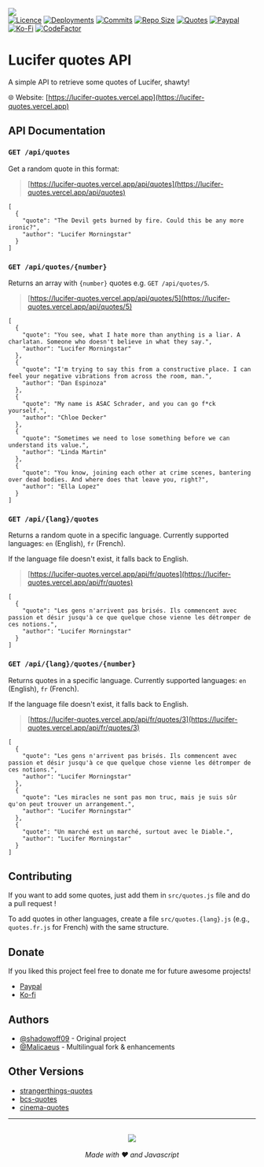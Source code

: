 ![](src/public/images/banner.png)</br>
[![Licence](https://img.shields.io/github/license/shadowoff09/lucifer-quotes)](https://github.com/shadowoff09/lucifer-quotes/blob/main/LICENSE)
[![Deployments](https://img.shields.io/github/deployments/shadowoff09/lucifer-quotes/Production?logo=vercel)](https://github.com/shadowoff09/lucifer-quotes)
[![Commits](https://img.shields.io/github/last-commit/shadowoff09/lucifer-quotes)](https://github.com/shadowoff09/lucifer-quotes/commits/main)
[![Repo Size](https://img.shields.io/github/repo-size/shadowoff09/lucifer-quotes)](https://github.com/shadowoff09/lucifer-quotes)
[![Quotes](https://img.shields.io/badge/quotes-80-blue)](https://github.com/shadowoff09/lucifer-quotes/blob/main/quotes.js)
[![Paypal](https://img.shields.io/badge/Paypal-Donate-blue)](https://paypal.me/diogogaspar123)
[![Ko-Fi](https://img.shields.io/badge/Ko--Fi-Donate-ff69b4)](https://ko-fi.com/shadowoff09)
[![CodeFactor](https://www.codefactor.io/repository/github/shadowoff09/lucifer-quotes/badge)](https://www.codefactor.io/repository/github/shadowoff09/lucifer-quotes)

# Lucifer quotes API

A simple API to retrieve some quotes of Lucifer, shawty!

:globe_with_meridians: Website: [https://lucifer-quotes.vercel.app](https://lucifer-quotes.vercel.app)

## API Documentation

### `GET /api/quotes`

Get a random quote in this format:

> [https://lucifer-quotes.vercel.app/api/quotes](https://lucifer-quotes.vercel.app/api/quotes)

	[
	  {
	    "quote": "The Devil gets burned by fire. Could this be any more ironic?",
	    "author": "Lucifer Morningstar"
	  }
	]


### `GET /api/quotes/{number}`

Returns an array with `{number}` quotes e.g. `GET /api/quotes/5`.

> [https://lucifer-quotes.vercel.app/api/quotes/5](https://lucifer-quotes.vercel.app/api/quotes/5)

	[
	  {
	    "quote": "You see, what I hate more than anything is a liar. A charlatan. Someone who doesn't believe in what they say.",
	    "author": "Lucifer Morningstar"
	  },
	  {
	    "quote": "I'm trying to say this from a constructive place. I can feel your negative vibrations from across the room, man.",
	    "author": "Dan Espinoza"
	  },
	  {
	    "quote": "My name is ASAC Schrader, and you can go f*ck yourself.",
	    "author": "Chloe Decker"
	  },
	  {
	    "quote": "Sometimes we need to lose something before we can understand its value.",
	    "author": "Linda Martin"
	  },
	  {
	    "quote": "You know, joining each other at crime scenes, bantering over dead bodies. And where does that leave you, right?",
	    "author": "Ella Lopez"
	  }
	]


### `GET /api/{lang}/quotes`

Returns a random quote in a specific language. Currently supported languages: `en` (English), `fr` (French).

If the language file doesn't exist, it falls back to English.

> [https://lucifer-quotes.vercel.app/api/fr/quotes](https://lucifer-quotes.vercel.app/api/fr/quotes)

	[
	  {
	    "quote": "Les gens n'arrivent pas brisés. Ils commencent avec passion et désir jusqu'à ce que quelque chose vienne les détromper de ces notions.",
	    "author": "Lucifer Morningstar"
	  }
	]


### `GET /api/{lang}/quotes/{number}`

Returns quotes in a specific language. Currently supported languages: `en` (English), `fr` (French).

If the language file doesn't exist, it falls back to English.

> [https://lucifer-quotes.vercel.app/api/fr/quotes/3](https://lucifer-quotes.vercel.app/api/fr/quotes/3)

	[
	  {
	    "quote": "Les gens n'arrivent pas brisés. Ils commencent avec passion et désir jusqu'à ce que quelque chose vienne les détromper de ces notions.",
	    "author": "Lucifer Morningstar"
	  },
	  {
	    "quote": "Les miracles ne sont pas mon truc, mais je suis sûr qu'on peut trouver un arrangement.",
	    "author": "Lucifer Morningstar"
	  },
	  {
	    "quote": "Un marché est un marché, surtout avec le Diable.",
	    "author": "Lucifer Morningstar"
	  }
	]


## Contributing

If you want to add some quotes, just add them in `src/quotes.js` file and do a pull request !

To add quotes in other languages, create a file `src/quotes.{lang}.js` (e.g., `quotes.fr.js` for French) with the same structure.

## Donate
If you liked this project feel free to donate me for future awesome projects!</br>
- [Paypal](https://paypal.me/diogogaspar123)</br>
- [Ko-fi](https://ko-fi.com/shadowoff09)

## Authors

- [@shadowoff09](https://www.github.com/shadowoff09) - Original project
- [@Malicaeus](https://github.com/malicaeus) - Multilingual fork & enhancements

## Other Versions

- [strangerthings-quotes](https://github.com/shadowoff09/strangerthings-quotes)
- [bcs-quotes](https://github.com/shadowoff09/bcs-quotes)
- [cinema-quotes](https://github.com/shadowoff09/cinema-quotes)

---

<p align="center">
  <br>
  <a href="https://vercel.com?utm_source=shadowoff09&utm_campaign=oss">
    <img src="./powered-by-vercel.svg" />
  </a>
  <br><br>
  <i>Made with ❤️ and Javascript</i>
</p>